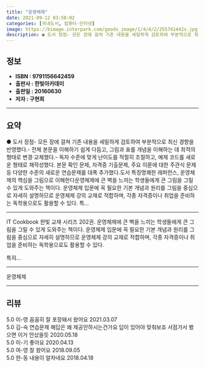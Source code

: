 ```yaml
---
title: "운영체제"
date: 2021-09-12 03:58:02
categories: [국내도서, 컴퓨터-인터넷]
image: https://bimage.interpark.com/goods_image/1/4/4/2/255741442s.jpg
description: ● 도서 장점- 모든 장에 걸쳐 기존 내용을 세밀하게 검토하여 부분적으로 최신 경향을 반영했다.- 전체 본문을 이해하기 쉽게 다듬고, 그림과 표를 개념을 이해하는 데 최적의 형태로 변경·교체했다.- 독자 수준에 맞게 난이도를 적절히 조절하고, 예제 코드를 새로운 형태로 재작성했다. 본
---
```


## **정보**

- **ISBN : 9791156642459**
- **출판사 : 한빛아카데미**
- **출판일 : 20160630**
- **저자 : 구현회**

------



## **요약**

●  도서 장점- 모든 장에 걸쳐 기존 내용을 세밀하게 검토하여 부분적으로 최신 경향을 반영했다.- 전체 본문을 이해하기 쉽게 다듬고, 그림과 표를 개념을 이해하는 데 최적의 형태로 변경·교체했다.- 독자 수준에 맞게 난이도를 적절히 조절하고, 예제 코드를 새로운 형태로 재작성했다. 본문 확인 문제, 자격증 기출문제, 주요 이론에 대한 주관식 문제 등 다양한 수준의 새로운 연습문제를 대폭 추가했다.도서 특징명쾌한 레퍼런스, 운영체제의 핵심을 그림으로 이해한다운영체제에 큰 벽을 느끼는 학생들에게 큰 그림을 그릴 수 있게 도와주는 책이다. 운영체제 입문에 꼭 필요한 기본 개념과 원리를 그림을 중심으로 자세히 설명하므로 운영체제 강의 교재로 적합하며, 각종 자격증이나 취업을 준비하는 독학용으로도 활용할 수 있다. 특...

------

IT Cookbook 한빛 교재 시리즈 202권. 운영체제에 큰 벽을 느끼는 학생들에게 큰 그림을 그릴 수 있게 도와주는 책이다. 운영체제 입문에 꼭 필요한 기본 개념과 원리를 그림을 중심으로 자세히 설명하므로 운영체제 강의 교재로 적합하며, 각종 자격증이나 취업을 준비하는 독학용으로도 활용할 수 있다.

특히... 

------


운영체제 

------


## **리뷰** 

5.0 이-영 꼼꼼히 잘 포장돼서 왔어요 2021.03.07 <br/>5.0 김-숙 연습문제 해답은 왜 제공안하시는건가요
답이 있어야 맞춰보죠
서점가서 봤으면 이거 안샀을듯 2020.05.18 <br/>5.0 이-기 좋아요 2020.04.13 <br/>5.0 여-영 
잘 왔어요 2018.09.05 <br/>5.0 한-동 내용이 알차네요 2018.04.18 <br/>